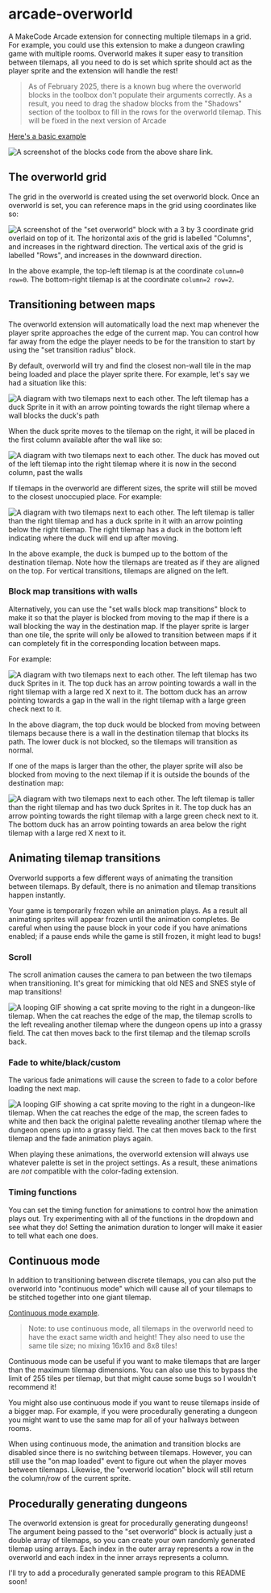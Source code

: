 # arcade-overworld

A MakeCode Arcade extension for connecting multiple tilemaps in a grid. For example, you could use this extension to make a dungeon crawling game with multiple rooms. Overworld makes it super easy to transition between tilemaps, all you need to do is set which sprite should act as the player sprite and the extension will handle the rest!

>As of February 2025, there is a known bug where the overworld blocks in the toolbox don't populate their arguments correctly. As a result, you need to drag the shadow blocks from the "Shadows" section of the toolbox to fill in the rows for the overworld tilemap. This will be fixed in the next version of Arcade

[Here's a basic example](https://makecode.com/_7bc4wCTCVWby)

![A screenshot of the blocks code from the above share link.](./media/basic-example.png)


## The overworld grid

The grid in the overworld is created using the set overworld block. Once an overworld is set, you can reference maps in the grid using coordinates like so:

![A screenshot of the "set overworld" block with a 3 by 3 coordinate grid overlaid on top of it. The horizontal axis of the grid is labelled "Columns", and increases in the rightward direction. The vertical axis of the grid is labelled "Rows", and increases in the downward direction.](./media/coordinates.png)

In the above example, the top-left tilemap is at the coordinate `column=0 row=0`. The bottom-right tilemap is at the coordinate `column=2 row=2`.

## Transitioning between maps

The overworld extension will automatically load the next map whenever the player sprite approaches the edge of the current map. You can control how far away from the edge the player needs to be for the transition to start by using the "set transition radius" block.

By default, overworld will try and find the closest non-wall tile in the map being loaded and place the player sprite there. For example, let's say we had a situation like this:

![A diagram with two tilemaps next to each other. The left tilemap has a duck Sprite in it with an arrow pointing towards the right tilemap where a wall blocks the duck's path](./media/transition-diagram.png)

When the duck sprite moves to the tilemap on the right, it will be placed in the first column available after the wall like so:

![A diagram with two tilemaps next to each other. The duck has moved out of the left tilemap into the right tilemap where it is now in the second column, past the walls](./media/transition-diagram2.png)

If tilemaps in the overworld are different sizes, the sprite will still be moved to the closest unoccupied place. For example:

![A diagram with two tilemaps next to each other. The left tilemap is taller than the right tilemap and has a duck sprite in it with an arrow pointing below the right tilemap. The right tilemap has a duck in the bottom left indicating where the duck will end up after moving.](./media/transition-diagram5.png)

In the above example, the duck is bumped up to the bottom of the destination tilemap. Note how the tilemaps are treated as if they are aligned on the top. For vertical transitions, tilemaps are aligned on the left.

### Block map transitions with walls

Alternatively, you can use the "set walls block map transitions" block to make it so that the player is blocked from moving to the map if there is a wall blocking the way in the destination map. If the player sprite is larger than one tile, the sprite will only be allowed to transition between maps if it can completely fit in the corresponding location between maps.

For example:

![A diagram with two tilemaps next to each other. The left tilemap has two duck Sprites in it. The top duck has an arrow pointing towards a wall in the right tilemap with a large red X next to it. The bottom duck has an arrow pointing towards a gap in the wall in the right tilemap with a large green check next to it.](./media/transition-diagram3.png)

In the above diagram, the top duck would be blocked from moving between tilemaps because there is a wall in the destination tilemap that blocks its path. The lower duck is not blocked, so the tilemaps will transition as normal.

If one of the maps is larger than the other, the player sprite will also be blocked from moving to the next tilemap if it is outside the bounds of the destination map:

![A diagram with two tilemaps next to each other. The left tilemap is taller than the right tilemap and has two duck Sprites in it. The top duck has an arrow pointing towards the right tilemap with a large green check next to it. The bottom duck has an arrow pointing towards an area below the right tilemap with a large red X next to it.](./media/transition-diagram4.png)

## Animating tilemap transitions

Overworld supports a few different ways of animating the transition between tilemaps. By default, there is no animation and tilemap transitions happen instantly.

Your game is temporarily frozen while an animation plays. As a result all animating sprites will appear frozen until the animation completes. Be careful when using the pause block in your code if you have animations enabled; if a pause ends while the game is still frozen, it might lead to bugs!

### Scroll

The scroll animation causes the camera to pan between the two tilemaps when transitioning. It's great for mimicking that old NES and SNES style of map transitions!

![A looping GIF showing a cat sprite moving to the right in a dungeon-like tilemap. When the cat reaches the edge of the map, the tilemap scrolls to the left revealing another tilemap where the dungeon opens up into a grassy field. The cat then moves back to the first tilemap and the tilemap scrolls back.](./media/scroll-animation.gif)

### Fade to white/black/custom

The various fade animations will cause the screen to fade to a color before loading the next map.

![A looping GIF showing a cat sprite moving to the right in a dungeon-like tilemap. When the cat reaches the edge of the map, the screen fades to white and then back the original palette revealing another tilemap where the dungeon opens up into a grassy field. The cat then moves back to the first tilemap and the fade animation plays again.](./media/fade-animation.gif)

When playing these animations, the overworld extension will always use whatever palette is set in the project settings. As a result, these animations are *not* compatible with the color-fading extension.

### Timing functions

You can set the timing function for animations to control how the animation plays out. Try experimenting with all of the functions in the dropdown and see what they do! Setting the animation duration to longer will make it easier to tell what each one does.

## Continuous mode

In addition to transitioning between discrete tilemaps, you can also put the overworld into "continuous mode" which will cause all of your tilemaps to be stitched together into one giant tilemap.

[Continuous mode example](https://makecode.com/_LdDLux0vqRqz).

> Note: to use continuous mode, all tilemaps in the overworld need to have the exact same width and height! They also need to use the same tile size; no mixing 16x16 and 8x8 tiles!

Continuous mode can be useful if you want to make tilemaps that are larger than the maximum tilemap dimensions. You can also use this to bypass the limit of 255 tiles per tilemap, but that might cause some bugs so I wouldn't recommend it!

You might also use continuous mode if you want to reuse tilemaps inside of a bigger map. For example, if you were procedurally generating a dungeon you might want to use the same map for all of your hallways between rooms.

When using continuous mode, the animation and transition blocks are disabled since there is no switching between tilemaps. However, you can still use the "on map loaded" event to figure out when the player moves between tilemaps. Likewise, the "overworld location" block will still return the column/row of the current sprite.

## Procedurally generating dungeons

The overworld extension is great for procedurally generating dungeons! The argument being passed to the "set overworld" block is actually just a double array of tilemaps, so you can create your own randomly generated tilemap using arrays. Each index in the outer array represents a row in the overworld and each index in the inner arrays represents a column.

I'll try to add a procedurally generated sample program to this README soon!